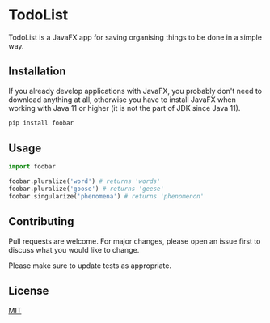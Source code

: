 # TodoList

TodoList is a JavaFX app for saving organising things to be done in a simple way.

## Installation

If you already develop applications with JavaFX, you probably don't need to download anything at all, otherwise you have to install JavaFX when working with Java 11 or higher (it is not the part of JDK since Java 11).

```bash
pip install foobar
```

## Usage

```python
import foobar

foobar.pluralize('word') # returns 'words'
foobar.pluralize('goose') # returns 'geese'
foobar.singularize('phenomena') # returns 'phenomenon'
```

## Contributing
Pull requests are welcome. For major changes, please open an issue first to discuss what you would like to change.

Please make sure to update tests as appropriate.

## License
[MIT](https://choosealicense.com/licenses/mit/)
